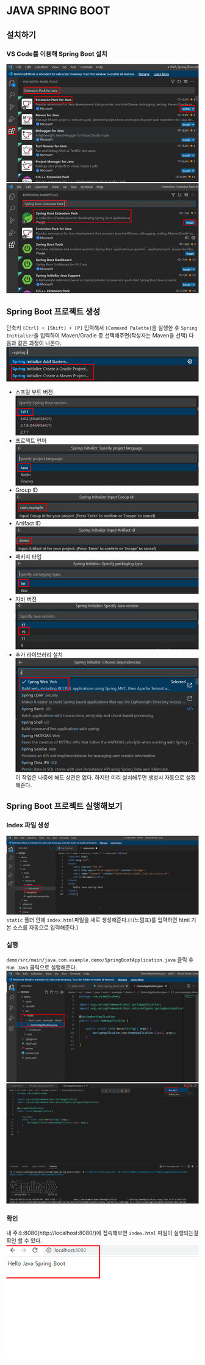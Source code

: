 # JAVA SPRING BOOT
## 설치하기
### VS Code를 이용해 Spring Boot 설치
![image](./image/java_spring_boot/1.png)<br/>
![image](./image/java_spring_boot/2.png)<br/>

## Spring Boot 프로젝트 생성
단축키 `[Ctrl] + [Shift] + [P]` 입력해서 `[Command Palette]`을 실행한 후 `Spring Initializr`을 입력하여 Maven/Gradle 중 선택해주면(작성자는 Maven을 선택) 다음과 같은 과정이 나온다.
![image](./image/java_spring_boot/3.png)<br/>
- 스프링 부트 버전<br/>
  ![image](./image/java_spring_boot/4.png)<br/>
- 프로젝트 언어<br/>
  ![image](./image/java_spring_boot/5.png)<br/>
- Group ID<br/>
  ![image](./image/java_spring_boot/6.png)<br/>
- Artifact ID<br/>
  ![image](./image/java_spring_boot/7.png)<br/>
- 패키지 타입<br/>
  ![image](./image/java_spring_boot/8.png)<br/>
- 자바 버전<br/>
  ![image](./image/java_spring_boot/9.png)<br/>
- 추가 라이브러리 설치
  ![image](./image/java_spring_boot/10.png)<br/>
  이 작업은 나중에 해도 상관은 없다. 하지만 미리 설치해두면 생성시 자동으로 설정해준다.<br/>

## Spring Boot 프로젝트 실행해보기
### Index 파일 생성
![image](./image/java_spring_boot/11.png)<br/>
`static` 폴더 안에 `index.html`파일을 새로 생성해준다.(`!`(느낌표)를 입력하면 html 기본 소스를 자동으로 입력해준다.)

### 실행
`demo/src/main/java.com.example.demo/SpringBootApplication.java` 클릭 후 `Run Java` 클릭으로 실행해준다.<br/>
![image](./image/java_spring_boot/12.png)<br/>
![image](./image/java_spring_boot/13.png)<br/>

### 확인
내 주소:8080(http://localhost:8080/)에 접속해보면 `index.html` 파일이 실행되는걸 확인 할 수 있다.<br/>
![image](./image/java_spring_boot/14.png)<br/>